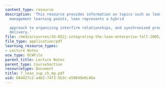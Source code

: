 ```yaml
---
content_type: resource
description: 'This resource provides information on topics such as lean supply chain
  management learning points, lean represents a hybrid

  approach to organizing interfirm relationships, and synchronized production and
  delivery.'
file: /media/courses/16-852j-integrating-the-lean-enterprise-fall-2005/b84427c2a4b274735b3ce50049e0c46a_7_lean_sup_ch_mg.pdf
file_type: application/pdf
learning_resource_types:
- Lecture Notes
ocw_type: OCWFile
parent_title: Lecture Notes
parent_type: CourseSection
resourcetype: Document
title: 7_lean_sup_ch_mg.pdf
uid: b84427c2-a4b2-7473-5b3c-e50049e0c46a
---
```

